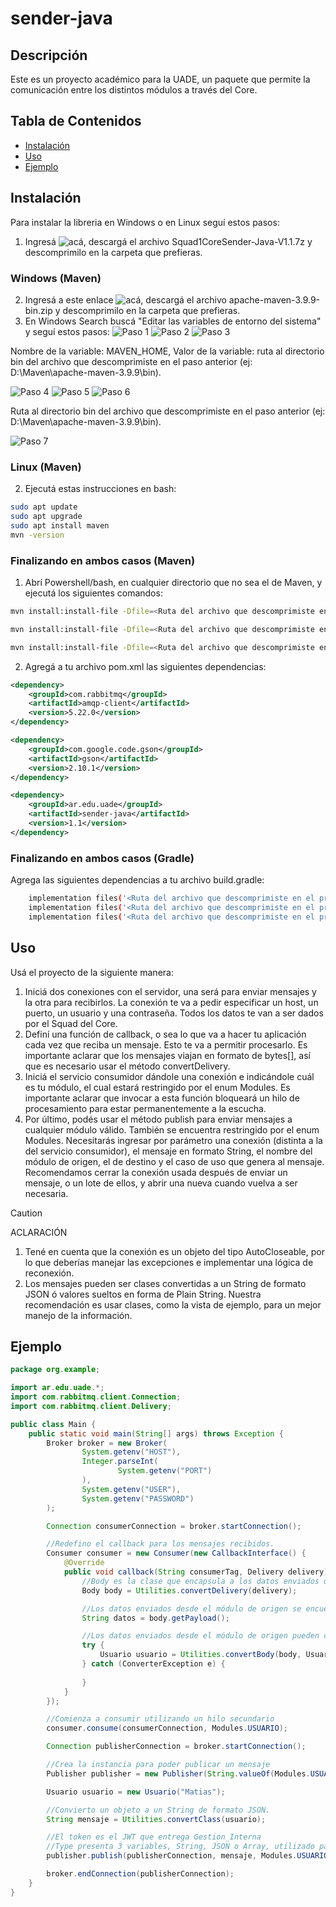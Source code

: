 # sender-java

## Descripción
Este es un proyecto académico para la UADE, un paquete que permite la comunicación entre los distintos módulos a través del Core.

## Tabla de Contenidos
- [Instalación](#instalación)
- [Uso](#uso)
- [Ejemplo](#ejemplo)

## Instalación
Para instalar la libreria en Windows o en Linux seguí estos pasos:
1. Ingresá ![acá](https://github.com/matiasfelau/sender-java/releases/tag/latest), descargá el archivo Squad1CoreSender-Java-V1.1.7z y descomprimilo en la carpeta que prefieras.

### Windows (Maven)
2. Ingresá a este enlace ![acá](https://maven.apache.org/download.cgi), descargá el archivo apache-maven-3.9.9-bin.zip y descomprimilo en la carpeta que prefieras.
3. En Windows Search buscá "Editar las variables de entorno del sistema" y seguí estos pasos:
![Paso 1](images/1.png)
![Paso 2](images/2.png)
![Paso 3](images/3.png)

Nombre de la variable: MAVEN_HOME, Valor de la variable: ruta al directorio bin del archivo que descomprimiste en el paso anterior (ej: D:\Maven\apache-maven-3.9.9\bin).

![Paso 4](images/4.png)
![Paso 5](images/5.png)
![Paso 6](images/6.png)

Ruta al directorio bin del archivo que descomprimiste en el paso anterior (ej: D:\Maven\apache-maven-3.9.9\bin).

![Paso 7](images/7.png)

### Linux (Maven)
2. Ejecutá estas instrucciones en bash:
```bash
sudo apt update
sudo apt upgrade
sudo apt install maven
mvn -version
```

### Finalizando en ambos casos (Maven)

1. Abrí Powershell/bash, en cualquier directorio que no sea el de Maven, y ejecutá los siguientes comandos:
```bash
mvn install:install-file -Dfile=<Ruta del archivo que descomprimiste en el primer paso>/sender-java-1.1.jar -DgroupId="ar.edu.uade" -DartifactId=sender-java -Dversion="1.1" -Dpackaging=jar

mvn install:install-file -Dfile=<Ruta del archivo que descomprimiste en el primer paso>/sender-java-1.1-javadoc.jar -DgroupId="ar.edu.uade" -DartifactId=sender-java -Dversion="1.1" -Dpackaging=jar -Dclassifier=javadoc

mvn install:install-file -Dfile=<Ruta del archivo que descomprimiste en el primer paso>/sender-java-1.1-sources.jar -DgroupId="ar.edu.uade" -DartifactId=sender-java -Dversion="1.1" -Dpackaging=jar -Dclassifier=sources
```
2. Agregá a tu archivo pom.xml las siguientes dependencias:
```xml
<dependency>
    <groupId>com.rabbitmq</groupId>
    <artifactId>amqp-client</artifactId>
    <version>5.22.0</version>
</dependency>

<dependency>
    <groupId>com.google.code.gson</groupId>
    <artifactId>gson</artifactId>
    <version>2.10.1</version>
</dependency>

<dependency>
    <groupId>ar.edu.uade</groupId>
    <artifactId>sender-java</artifactId>
    <version>1.1</version>
</dependency>
```

### Finalizando en ambos casos (Gradle)

Agrega las siguientes dependencias a tu archivo build.gradle:
```bash
    implementation files('<Ruta del archivo que descomprimiste en el primer paso>/sender-java-1.1.jar')
    implementation files('<Ruta del archivo que descomprimiste en el primer paso>/sender-java-1.1-javadoc.jar')
    implementation files('<Ruta del archivo que descomprimiste en el primer paso>/sender-java-1.1-sources.jar')
```

## Uso
Usá el proyecto de la siguiente manera:
1. Iniciá dos conexiones con el servidor, una será para enviar mensajes y la otra para recibirlos. 
La conexión te va a pedir especificar un host, un puerto, un usuario y una contraseña. Todos los datos te van a ser dados por el Squad del Core.
2. Definí una función de callback, o sea lo que va a hacer tu aplicación cada vez que reciba un mensaje. Esto te va a permitir procesarlo.
Es importante aclarar que los mensajes viajan en formato de bytes[], así que es necesario usar el método convertDelivery.
3. Iniciá el servicio consumidor dándole una conexión e indicándole cuál es tu módulo, el cual estará restringido por el enum Modules.
Es importante aclarar que invocar a esta función bloqueará un hilo de procesamiento para estar permanentemente a la escucha.
4. Por último, podés usar el método publish para enviar mensajes a cualquier módulo válido. También se encuentra restringido por el enum Modules.
Necesitarás ingresar por parámetro una conexión (distinta a la del servicio consumidor), el mensaje en formato String, el nombre del módulo de origen, el de destino y el caso de uso que genera al mensaje.
Recomendamos cerrar la conexión usada después de enviar un mensaje, o un lote de ellos, y abrir una nueva cuando vuelva a ser necesaria.

> [!CAUTION]
> ACLARACIÓN
> 1. Tené en cuenta que la conexión es un objeto del tipo AutoCloseable, por lo que deberías manejar las excepciones e implementar una lógica de reconexión.
> 2. Los mensajes pueden ser clases convertidas a un String de formato JSON ó valores sueltos en forma de Plain String. Nuestra recomendación es usar clases, como la vista de ejemplo, para un mejor manejo de la información.

## Ejemplo
```Java
package org.example;

import ar.edu.uade.*;
import com.rabbitmq.client.Connection;
import com.rabbitmq.client.Delivery;

public class Main {
    public static void main(String[] args) throws Exception {
        Broker broker = new Broker(
                System.getenv("HOST"),
                Integer.parseInt(
                        System.getenv("PORT")
                ),
                System.getenv("USER"),
                System.getenv("PASSWORD")
        );

        Connection consumerConnection = broker.startConnection();

        //Redefino el callback para los mensajes recibidos.
        Consumer consumer = new Consumer(new CallbackInterface() {
            @Override
            public void callback(String consumerTag, Delivery delivery) {
                //Body es la clase que encapsula a los datos enviados desde el módulo de origen.
                Body body = Utilities.convertDelivery(delivery);

                //Los datos enviados desde el módulo de origen se encuentran en el atributo payload del body.
                String datos = body.getPayload();

                //Los datos enviados desde el módulo de origen pueden convertirse a cualquier clase del modelo, si corresponde.
                try {
                    Usuario usuario = Utilities.convertBody(body, Usuario.class);
                } catch (ConverterException e) {
                    
                }
            }
        });

        //Comienza a consumir utilizando un hilo secundario
        consumer.consume(consumerConnection, Modules.USUARIO);

        Connection publisherConnection = broker.startConnection();

        //Crea la instancia para poder publicar un mensaje
        Publisher publisher = new Publisher(String.valueOf(Modules.USUARIO));

        Usuario usuario = new Usuario("Matias");

        //Convierto un objeto a un String de formato JSON.
        String mensaje = Utilities.convertClass(usuario);

        //El token es el JWT que entrega Gestion_Interna
        //Type presenta 3 variables, String, JSON o Array, utilizado para un mejor manejo del mensaje.
        publisher.publish(publisherConnection, mensaje, Modules.USUARIO, "Prueba", token, Type.JSON);

        broker.endConnection(publisherConnection);
    }
}
```
